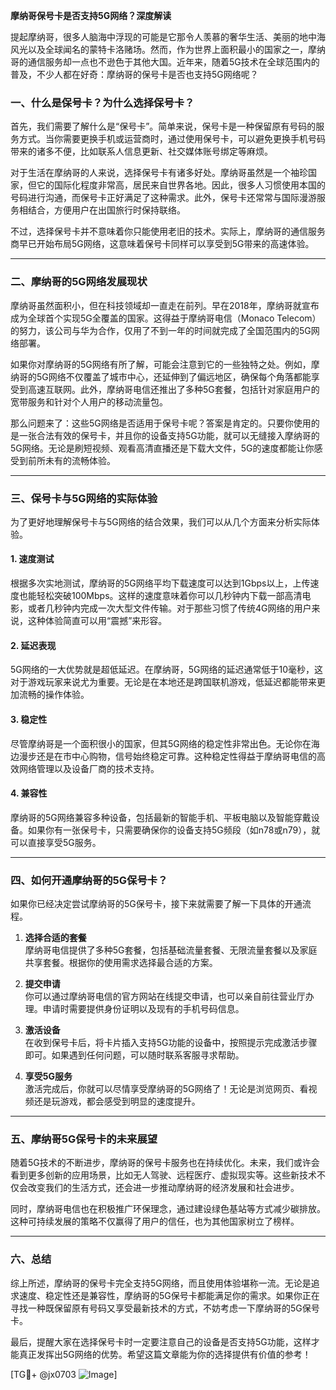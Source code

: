 **摩纳哥保号卡是否支持5G网络？深度解读**

提起摩纳哥，很多人脑海中浮现的可能是它那令人羡慕的奢华生活、美丽的地中海风光以及全球闻名的蒙特卡洛赌场。然而，作为世界上面积最小的国家之一，摩纳哥的通信服务却一点也不逊色于其他大国。近年来，随着5G技术在全球范围内的普及，不少人都在好奇：摩纳哥的保号卡是否也支持5G网络呢？

### 一、什么是保号卡？为什么选择保号卡？

首先，我们需要了解什么是“保号卡”。简单来说，保号卡是一种保留原有号码的服务方式。当你需要更换手机或运营商时，通过使用保号卡，可以避免更换手机号码带来的诸多不便，比如联系人信息更新、社交媒体账号绑定等麻烦。

对于生活在摩纳哥的人来说，选择保号卡有诸多好处。摩纳哥虽然是一个袖珍国家，但它的国际化程度非常高，居民来自世界各地。因此，很多人习惯使用本国的号码进行沟通，而保号卡正好满足了这种需求。此外，保号卡还常常与国际漫游服务相结合，方便用户在出国旅行时保持联络。

不过，选择保号卡并不意味着你只能使用老旧的技术。实际上，摩纳哥的通信服务商早已开始布局5G网络，这意味着保号卡同样可以享受到5G带来的高速体验。

---

### 二、摩纳哥的5G网络发展现状

摩纳哥虽然面积小，但在科技领域却一直走在前列。早在2018年，摩纳哥就宣布成为全球首个实现5G全覆盖的国家。这得益于摩纳哥电信（Monaco Telecom）的努力，该公司与华为合作，仅用了不到一年的时间就完成了全国范围内的5G网络部署。

如果你对摩纳哥的5G网络有所了解，可能会注意到它的一些独特之处。例如，摩纳哥的5G网络不仅覆盖了城市中心，还延伸到了偏远地区，确保每个角落都能享受到高速互联网。此外，摩纳哥电信还推出了多种5G套餐，包括针对家庭用户的宽带服务和针对个人用户的移动流量包。

那么问题来了：这些5G网络是否适用于保号卡呢？答案是肯定的。只要你使用的是一张合法有效的保号卡，并且你的设备支持5G功能，就可以无缝接入摩纳哥的5G网络。无论是刷短视频、观看高清直播还是下载大文件，5G的速度都能让你感受到前所未有的流畅体验。

---

### 三、保号卡与5G网络的实际体验

为了更好地理解保号卡与5G网络的结合效果，我们可以从几个方面来分析实际体验。

#### 1. **速度测试**
根据多次实地测试，摩纳哥的5G网络平均下载速度可以达到1Gbps以上，上传速度也能轻松突破100Mbps。这样的速度意味着你可以几秒钟内下载一部高清电影，或者几秒钟内完成一次大型文件传输。对于那些习惯了传统4G网络的用户来说，这种体验简直可以用“震撼”来形容。

#### 2. **延迟表现**
5G网络的一大优势就是超低延迟。在摩纳哥，5G网络的延迟通常低于10毫秒，这对于游戏玩家来说尤为重要。无论是在本地还是跨国联机游戏，低延迟都能带来更加流畅的操作体验。

#### 3. **稳定性**
尽管摩纳哥是一个面积很小的国家，但其5G网络的稳定性非常出色。无论你在海边漫步还是在市中心购物，信号始终稳定可靠。这种稳定性得益于摩纳哥电信的高效网络管理以及设备厂商的技术支持。

#### 4. **兼容性**
摩纳哥的5G网络兼容多种设备，包括最新的智能手机、平板电脑以及智能穿戴设备。如果你有一张保号卡，只需要确保你的设备支持5G频段（如n78或n79），就可以直接享受5G服务。

---

### 四、如何开通摩纳哥的5G保号卡？

如果你已经决定尝试摩纳哥的5G保号卡，接下来就需要了解一下具体的开通流程。

1. **选择合适的套餐**  
   摩纳哥电信提供了多种5G套餐，包括基础流量套餐、无限流量套餐以及家庭共享套餐。根据你的使用需求选择最合适的方案。

2. **提交申请**  
   你可以通过摩纳哥电信的官方网站在线提交申请，也可以亲自前往营业厅办理。申请时需要提供身份证明以及现有的手机号码信息。

3. **激活设备**  
   在收到保号卡后，将卡片插入支持5G功能的设备中，按照提示完成激活步骤即可。如果遇到任何问题，可以随时联系客服寻求帮助。

4. **享受5G服务**  
   激活完成后，你就可以尽情享受摩纳哥的5G网络了！无论是浏览网页、看视频还是玩游戏，都会感受到明显的速度提升。

---

### 五、摩纳哥5G保号卡的未来展望

随着5G技术的不断进步，摩纳哥的保号卡服务也在持续优化。未来，我们或许会看到更多创新的应用场景，比如无人驾驶、远程医疗、虚拟现实等。这些新技术不仅会改变我们的生活方式，还会进一步推动摩纳哥的经济发展和社会进步。

同时，摩纳哥电信也在积极推广环保理念，通过建设绿色基站等方式减少碳排放。这种可持续发展的策略不仅赢得了用户的信任，也为其他国家树立了榜样。

---

### 六、总结

综上所述，摩纳哥的保号卡完全支持5G网络，而且使用体验堪称一流。无论是追求速度、稳定性还是兼容性，摩纳哥的5G保号卡都能满足你的需求。如果你正在寻找一种既保留原有号码又享受最新技术的方式，不妨考虑一下摩纳哥的5G保号卡。

最后，提醒大家在选择保号卡时一定要注意自己的设备是否支持5G功能，这样才能真正发挥出5G网络的优势。希望这篇文章能为你的选择提供有价值的参考！

[TG💪+ @jx0703 ![Image](https://github.com/user-attachments/assets/dbca1d08-cadb-493c-b0ec-ad6f7a83f270)]